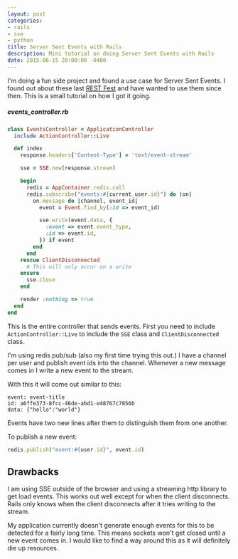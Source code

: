 ```yaml
---
layout: post
categories:
- rails
- sse
- python
title: Server Sent Events with Rails
description: Mini tutorial on doing Server Sent Events with Rails
date: 2015-06-15 20:00:00 -0400
---
```


I'm doing a fun side project and found a use case for Server Sent Events. I found out about these last [REST Fest][restfest] and have wanted to use them since then. This is a small tutorial on how I got it going.

##### events_controller.rb

``` ruby
class EventsController < ApplicationController
  include ActionController::Live

  def index
    response.headers['Content-Type'] = 'text/event-stream'

    sse = SSE.new(response.stream)

    begin
      redis = AppContainer.redis.call
      redis.subscribe("events:#{current_user.id}") do |on|
        on.message do |channel, event_id|
          event = Event.find_by(:id => event_id)

          sse.write(event.data, {
            :event => event.event_type,
            :id => event.id,
          }) if event
        end
      end
    rescue ClientDisconnected
      # This will only occur on a write
    ensure
      sse.close
    end

    render :nothing => true
  end
end
```

This is the entire controller that sends events. First you need to include `ActionController::Live` to include the `SSE` class and `ClientDisconnected` class.

I'm using redis pub/sub (also my first time trying this out.) I have a channel per user and publish event ids into the channel. Whenever a new message comes in I write a new event to the stream.

With this it will come out similar to this:

```
event: event-title
id: a6ffe373-8fcc-46de-abd1-e48767c7856b
data: {"hello":"world"}

```

Events have two new lines after them to distinguish them from one another.

To publish a new event:

``` ruby
redis.publish("event:#{user.id}", event.id)
```

## Drawbacks

I am using SSE outside of the browser and using a streaming http library to get load events. This works out well except for when the client disconnects. Rails only knows when the client disconnects after it tries writing to the stream.

My application currently doesn't generate enough events for this to be detected for a fairly long time. This means sockets won't get closed until a new event comes in. I would like to find a way around this as it will definitely die up resources.

[restfest]: http://restfest.org/
